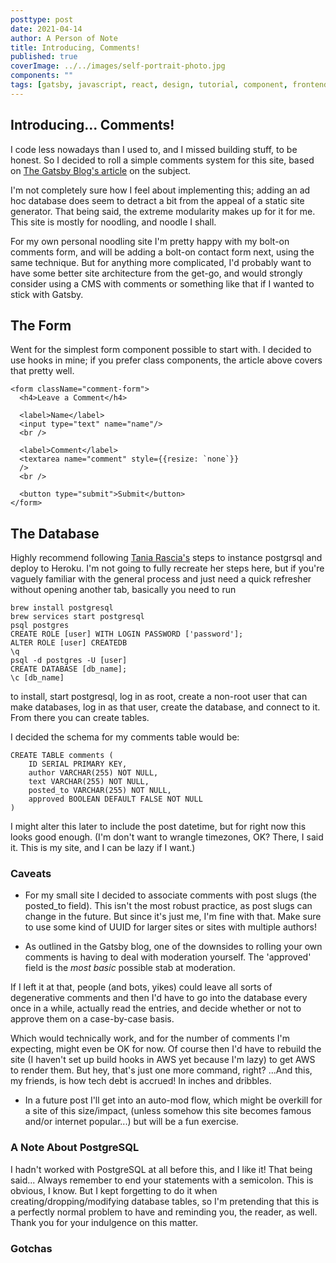 ```yaml
---
posttype: post
date: 2021-04-14
author: A Person of Note
title: Introducing, Comments!
published: true
coverImage: ../../images/self-portrait-photo.jpg
components: ""
tags: [gatsby, javascript, react, design, tutorial, component, frontend]
---
```


## Introducing... Comments!
I code less nowadays than I used to, and I missed building stuff, to be honest. So I decided to roll a simple comments system for this site, based on [The Gatsby Blog's article](https://www.gatsbyjs.com/blog/2019-08-27-roll-your-own-comment-system/) on the subject.

I'm not completely sure how I feel about implementing this; adding an ad hoc database does seem to detract a bit from the appeal of a static site generator. That being said, the extreme modularity makes up for it for me. This site is mostly for noodling, and noodle I shall.

For my own personal noodling site I'm pretty happy with my bolt-on comments form, and will be adding a bolt-on contact form next, using the same technique. But for anything more complicated, I'd probably want to have some better site architecture from the get-go, and would strongly consider using a CMS with comments or something like that if I wanted to stick with Gatsby.

## The Form

Went for the simplest form component possible to start with. I decided to use hooks in mine; if you prefer class components, the article above covers that pretty well.

    <form className="comment-form">
      <h4>Leave a Comment</h4>

      <label>Name</label>
      <input type="text" name="name"/>
      <br />

      <label>Comment</label>
      <textarea name="comment" style={{resize: `none`}}
      />
      <br />

      <button type="submit">Submit</button>
    </form>

## The Database

Highly recommend following [Tania Rascia's](https://www.taniarascia.com/node-express-postgresql-heroku/) steps to instance postgrsql and deploy to Heroku. I'm not going to fully recreate her steps here, but if you're vaguely familiar with the general process and just need a quick refresher without opening another tab, basically you need to run

    brew install postgresql
    brew services start postgresql
    psql postgres
    CREATE ROLE [user] WITH LOGIN PASSWORD ['password'];
    ALTER ROLE [user] CREATEDB
    \q
    psql -d postgres -U [user]
    CREATE DATABASE [db_name];
    \c [db_name]

to install, start postgresql, log in as root, create a non-root user that can make databases, log in as that user, create the database, and connect to it. From there you can create tables.

I decided the schema for my comments table would be:

    CREATE TABLE comments (
        ID SERIAL PRIMARY KEY,
        author VARCHAR(255) NOT NULL,
        text VARCHAR(255) NOT NULL,
        posted_to VARCHAR(255) NOT NULL,
        approved BOOLEAN DEFAULT FALSE NOT NULL
    )

I might alter this later to include the post datetime, but for right now this looks good enough. (I'm don't want to wrangle timezones, OK? There, I said it. This is my site, and I can be lazy if I want.)

### Caveats
* For my small site I decided to associate comments with post slugs (the posted_to field). This isn't the most robust practice, as post slugs can change in the  future. But since it's just me, I'm fine with that. Make sure to use some kind of UUID for larger sites or sites with multiple authors!

* As outlined in the Gatsby blog, one of the downsides to rolling your own comments is having to deal with moderation yourself. The 'approved' field is the *most basic* possible stab at moderation. 

If I left it at that, people (and bots, yikes) could leave all sorts of degenerative comments and then I'd have to go into the database every once in a while, actually read the entries, and decide whether or not to approve them on a case-by-case basis. 

Which would technically work, and for the number of comments I'm expecting, might even be OK for now. Of course then I'd have to rebuild the site (I haven't set up build hooks in AWS yet because I'm lazy) to get AWS to render them. But hey, that's just one more command, right? ...And this, my friends, is how tech debt is accrued! In inches and dribbles.

* In a future post I'll get into an auto-mod flow, which might be overkill for a site of this size/impact, (unless somehow this site becomes famous and/or internet popular...) but will be a fun exercise.

### A Note About PostgreSQL
I hadn't worked with PostgreSQL at all before this, and I like it! That being said...
Always remember to end your statements with a semicolon. This is obvious, I know. But I kept forgetting to do it when creating/dropping/modifying database tables, so I'm pretending that this is a perfectly normal problem to have and reminding you, the reader, as well. Thank you for your indulgence on this matter.



### Gotchas 



<div style="padding-bottom: 2rem"></div>
